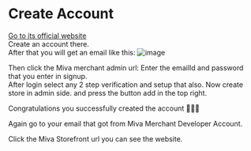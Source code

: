 # Create Account
[ Go to its official website ](https://www.miva.com/)   
Create an account there.   
After that you will get an email like this:
![image](https://user-images.githubusercontent.com/99424113/192256380-8564abb0-2da3-4ec3-b850-143f75831934.png)

Then click the Miva merchant admin url: Enter the emailId and password that you enter in signup.  
After login select any 2 step verification and setup that also.
Now create store in admin side. and press the button add in the top right.

Congratulations you successfully created the account 🤩🤩🤩

Again go to your email that got from Miva Merchant Developer Account.

Click the Miva Storefront url you can see the website. 
